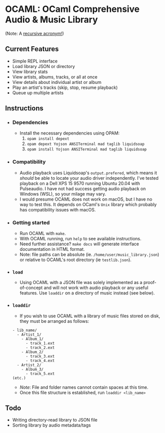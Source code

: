 # OCAML: OCaml Comprehensive Audio & Music Library
(Note: A [recursive acronym!](https://en.wikipedia.org/wiki/Recursive_acronym))
## Current Features
- Simple REPL interface
- Load library JSON or directory
- View library stats
- View artists, albums, tracks, or all at once
- View details about individual artist or album
- Play an artist's tracks (skip, stop, resume playback)
- Queue up multiple artists
## Instructions
- ### Dependencies
  - Install the necessary dependencies using OPAM:
    1. `opam install depext`
    2. `opam depext Yojson ANSITerminal mad taglib liquidsoap`
    3. `opam install Yojson ANSITerminal mad taglib liquidsoap`
- ### Compatibility
  - Audio playback uses Liquidsoap's `output.prefered`, which means it *should* be able to locate your audio driver independently. I've tested playback on a Dell XPS 15 9570 running Ubuntu 20.04 with Pulseaudio. I have not had success getting audio playback on Windows (WSL), so your milage may vary.
  - I would presume OCAML does not work on macOS, but I have no way to test this. It depends on OCaml's `Unix` library which probably has compatibility issues with macOS.
- ### Getting started
  - Run OCAML with `make`.
  - With OCAML running, run `help` to see available instructions.
  - Need further assistance? `make docs` will generate interface documentation in HTML format.
  - Note: file paths can be absolute (ie. `/home/user/music_library.json`) or relative to OCAML's root directory (ie `testlib.json`).
- ### `load`
  - Using OCAML with a JSON file was solely implemented as a proof-of-concept and will not work with audio playback or any useful features. Use `loaddir` on a directory of music instead (see below).
- ### `loaddir`
  - If you wish to use OCAML with a library of music files stored on disk, they must be arranged as follows:
  ```
  - lib_name/
    - Artist_1/
      - Album_1/
        - track_1.ext
        - track_2.ext
      - Album_2/
        - track_3.ext
        - track_4.ext
    - Artist_2/
      - Album_3/
        - track_5.ext
  (etc.)
  ```
  - *Note*: File and folder names cannot contain spaces at this time.
  - Once this file structure is established, run `loaddir <lib_name>`
## Todo
- Writing directory-read library to JSON file
- Sorting library by audio metadata/tags